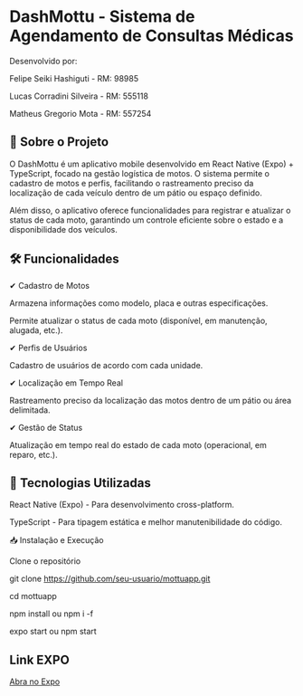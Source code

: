 # DashMottu - Sistema de Agendamento de Consultas Médicas
Desenvolvido por:

Felipe Seiki Hashiguti - RM: 98985

Lucas Corradini Silveira - RM: 555118

Matheus Gregorio Mota - RM: 557254

## 📱 Sobre o Projeto
O DashMottu é um aplicativo mobile desenvolvido em React Native (Expo) + TypeScript, focado na gestão logística de motos. O sistema permite o cadastro de motos e perfis, facilitando o rastreamento preciso da localização de cada veículo dentro de um pátio ou espaço definido.

Além disso, o aplicativo oferece funcionalidades para registrar e atualizar o status de cada moto, garantindo um controle eficiente sobre o estado e a disponibilidade dos veículos.

## 🛠️ Funcionalidades
✔ Cadastro de Motos

Armazena informações como modelo, placa e outras especificações.

Permite atualizar o status de cada moto (disponível, em manutenção, alugada, etc.).

✔ Perfis de Usuários

Cadastro de usuários de acordo com cada unidade.

✔ Localização em Tempo Real

Rastreamento preciso da localização das motos dentro de um pátio ou área delimitada.

✔ Gestão de Status

Atualização em tempo real do estado de cada moto (operacional, em reparo, etc.).

## 🚀 Tecnologias Utilizadas
React Native (Expo) - Para desenvolvimento cross-platform.

TypeScript - Para tipagem estática e melhor manutenibilidade do código.

📥 Instalação e Execução
<p> Clone o repositório </p>

git clone https://github.com/seu-usuario/mottuapp.git
<p> cd mottuapp </p>
<p> npm install ou npm i -f </p>
<p> expo start ou npm start </p>

## Link EXPO

[Abra no Expo](exp://tmirjeq-anonymous-8081.exp.direct)

